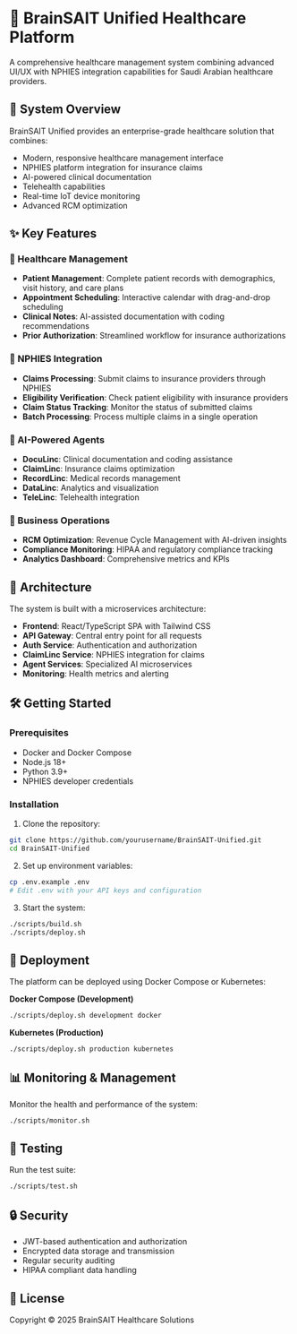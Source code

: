 # 🧠 BrainSAIT Unified Healthcare Platform

A comprehensive healthcare management system combining advanced UI/UX with NPHIES integration capabilities for Saudi Arabian healthcare providers.

## 🚀 System Overview

BrainSAIT Unified provides an enterprise-grade healthcare solution that combines:
- Modern, responsive healthcare management interface
- NPHIES platform integration for insurance claims
- AI-powered clinical documentation
- Telehealth capabilities
- Real-time IoT device monitoring
- Advanced RCM optimization

## ✨ Key Features

### 🏥 Healthcare Management
- **Patient Management**: Complete patient records with demographics, visit history, and care plans
- **Appointment Scheduling**: Interactive calendar with drag-and-drop scheduling
- **Clinical Notes**: AI-assisted documentation with coding recommendations
- **Prior Authorization**: Streamlined workflow for insurance authorizations

### 📡 NPHIES Integration
- **Claims Processing**: Submit claims to insurance providers through NPHIES
- **Eligibility Verification**: Check patient eligibility with insurance providers
- **Claim Status Tracking**: Monitor the status of submitted claims
- **Batch Processing**: Process multiple claims in a single operation

### 🤖 AI-Powered Agents
- **DocuLinc**: Clinical documentation and coding assistance
- **ClaimLinc**: Insurance claims optimization
- **RecordLinc**: Medical records management
- **DataLinc**: Analytics and visualization
- **TeleLinc**: Telehealth integration

### 💼 Business Operations
- **RCM Optimization**: Revenue Cycle Management with AI-driven insights
- **Compliance Monitoring**: HIPAA and regulatory compliance tracking
- **Analytics Dashboard**: Comprehensive metrics and KPIs

## 🧩 Architecture

The system is built with a microservices architecture:

- **Frontend**: React/TypeScript SPA with Tailwind CSS
- **API Gateway**: Central entry point for all requests
- **Auth Service**: Authentication and authorization
- **ClaimLinc Service**: NPHIES integration for claims
- **Agent Services**: Specialized AI microservices
- **Monitoring**: Health metrics and alerting

## 🛠️ Getting Started

### Prerequisites
- Docker and Docker Compose
- Node.js 18+
- Python 3.9+
- NPHIES developer credentials

### Installation

1. Clone the repository:
```bash
git clone https://github.com/yourusername/BrainSAIT-Unified.git
cd BrainSAIT-Unified
```

2. Set up environment variables:
```bash
cp .env.example .env
# Edit .env with your API keys and configuration
```

3. Start the system:
```bash
./scripts/build.sh
./scripts/deploy.sh
```

## 🚢 Deployment

The platform can be deployed using Docker Compose or Kubernetes:

**Docker Compose (Development)**
```bash
./scripts/deploy.sh development docker
```

**Kubernetes (Production)**
```bash
./scripts/deploy.sh production kubernetes
```

## 📊 Monitoring & Management

Monitor the health and performance of the system:
```bash
./scripts/monitor.sh
```

## 🧪 Testing

Run the test suite:
```bash
./scripts/test.sh
```

## 🔒 Security

- JWT-based authentication and authorization
- Encrypted data storage and transmission
- Regular security auditing
- HIPAA compliant data handling

## 📄 License

Copyright © 2025 BrainSAIT Healthcare Solutions
